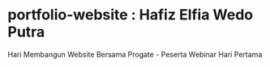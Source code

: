 # portfolio-website : Hafiz Elfia Wedo Putra

Hari Membangun Website Bersama Progate - Peserta Webinar
Hari Pertama
